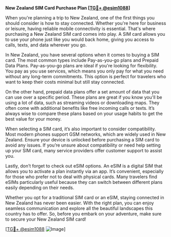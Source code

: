 **New Zealand SIM Card Purchase Plan [[TG💪+ @esim1088](https://t.me/s/esim1088)]**

When you're planning a trip to New Zealand, one of the first things you should consider is how to stay connected. Whether you're here for business or leisure, having reliable mobile connectivity is essential. That's where purchasing a New Zealand SIM card comes into play. A SIM card allows you to use your phone just like you would back home, giving you access to calls, texts, and data wherever you go.

In New Zealand, you have several options when it comes to buying a SIM card. The most common types include Pay-as-you-go plans and Prepaid Data Plans. Pay-as-you-go plans are ideal if you're looking for flexibility. You pay as you use services, which means you only pay for what you need without any long-term commitments. This option is perfect for travelers who want to keep their costs minimal but still stay connected.

On the other hand, prepaid data plans offer a set amount of data that you can use over a specific period. These plans are great if you know you'll be using a lot of data, such as streaming videos or downloading maps. They often come with additional benefits like free incoming calls or texts. It’s always wise to compare these plans based on your usage habits to get the best value for your money.

When selecting a SIM card, it’s also important to consider compatibility. Most modern phones support GSM networks, which are widely used in New Zealand. Ensure your device is unlocked before purchasing a SIM card to avoid any issues. If you’re unsure about compatibility or need help setting up your SIM card, many service providers offer customer support to assist you.

Lastly, don’t forget to check out eSIM options. An eSIM is a digital SIM that allows you to activate a plan instantly via an app. It’s convenient, especially for those who prefer not to deal with physical cards. Many travelers find eSIMs particularly useful because they can switch between different plans easily depending on their needs.

Whether you opt for a traditional SIM card or an eSIM, staying connected in New Zealand has never been easier. With the right plan, you can enjoy seamless communication and explore all the beautiful landscapes this country has to offer. So, before you embark on your adventure, make sure to secure your New Zealand SIM card!

[[TG💪+ @esim1088](https://t.me/s/esim1088) ![Image](https://i.postimg.cc/Y0z9fWf4/image.png)]